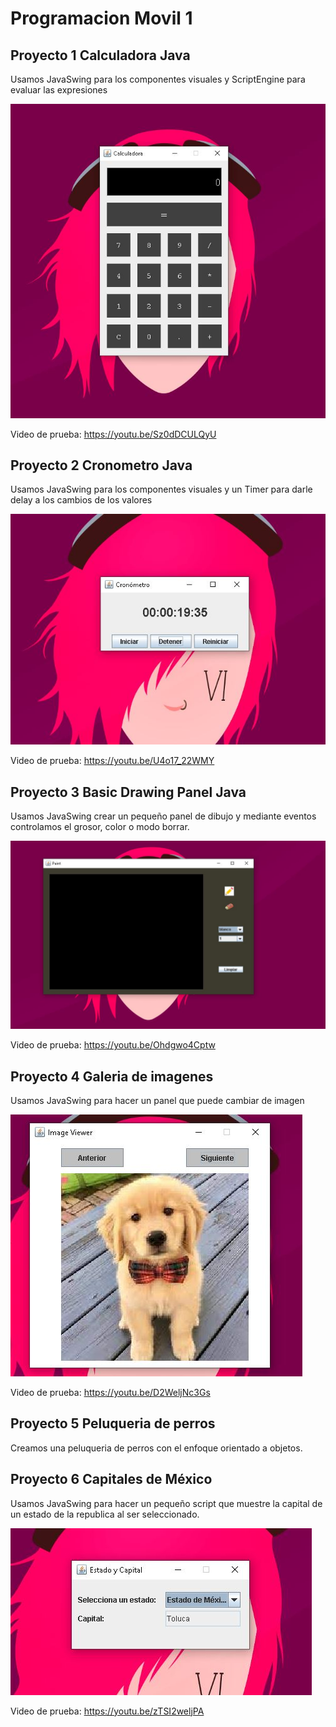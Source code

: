 # Programacion Movil 1

## Proyecto 1 Calculadora Java  

 Usamos JavaSwing para los componentes visuales y ScriptEngine para evaluar las expresiones

![calculadora](Capturas/calculadora.JPG)

Video de prueba:
https://youtu.be/Sz0dDCULQyU

## Proyecto 2 Cronometro Java  

 Usamos JavaSwing para los componentes visuales y un Timer para darle delay a los cambios de los valores

![cronometro](Capturas/cronometro.JPG)

Video de prueba:
https://youtu.be/U4o17_22WMY

## Proyecto 3 Basic Drawing Panel Java 

 Usamos JavaSwing crear un pequeño panel de dibujo y mediante eventos controlamos el grosor, color o modo borrar.

![cronometro](Capturas/draw.jpg)

Video de prueba:
https://youtu.be/Ohdgwo4Cptw


## Proyecto 4 Galeria de imagenes 

 Usamos JavaSwing para hacer un panel que puede cambiar de imagen

![galeria](Capturas/galeria.jpg)

Video de prueba:
https://youtu.be/D2WeljNc3Gs

## Proyecto 5 Peluqueria de perros

 Creamos una peluqueria de perros con el enfoque orientado a objetos.


## Proyecto 6 Capitales de México

 Usamos JavaSwing para hacer un pequeño script que muestre la capital de un estado de la republica al ser seleccionado.

![capitales](Capturas/capitales.jpg)

Video de prueba:
https://youtu.be/zTSI2weljPA
